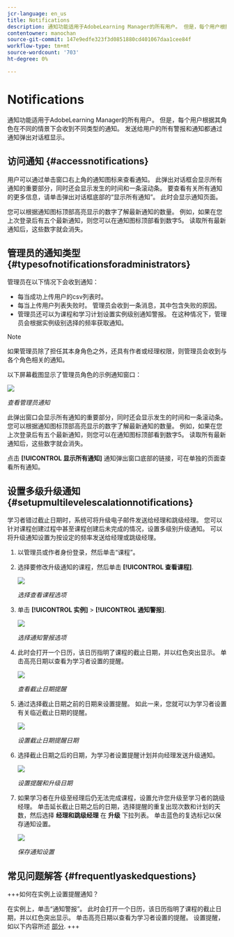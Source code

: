 ```yaml
---
jcr-language: en_us
title: Notifications
description: 通知功能适用于AdobeLearning Manager的所有用户。 但是，每个用户根据其角色在不同的情景下会收到不同类型的通知。
contentowner: manochan
source-git-commit: 147e9edfe323f3d0851880cd401067daa1cee84f
workflow-type: tm+mt
source-wordcount: '703'
ht-degree: 0%

---
```




# Notifications

通知功能适用于AdobeLearning Manager的所有用户。 但是，每个用户根据其角色在不同的情景下会收到不同类型的通知。 发送给用户的所有警报和通知都通过通知弹出对话框显示。

## 访问通知 {#accessnotifications}

用户可以通过单击窗口右上角的通知图标来查看通知。 此弹出对话框会显示所有通知的重要部分，同时还会显示发生的时间和一条滚动条。 要查看有关所有通知的更多信息，请单击弹出对话框底部的“显示所有通知”。 此时会显示通知页面。

您可以根据通知图标顶部高亮显示的数字了解最新通知的数量。 例如，如果在您上次登录后有五个最新通知，则您可以在通知图标顶部看到数字5。 读取所有最新通知后，这些数字就会消失。

## 管理员的通知类型 {#typesofnotificationsforadministrators}

管理员在以下情况下会收到通知：

* 每当成功上传用户的csv列表时。
* 每当上传用户列表失败时。 管理员会收到一条消息，其中包含失败的原因。
* 管理员还可以为课程和学习计划设置实例级别通知警报。 在这种情况下，管理员会根据实例级别选择的频率获取通知。

>[!NOTE]
>
>如果管理员除了担任其本身角色之外，还具有作者或经理权限，则管理员会收到与各个角色相关的通知。

以下屏幕截图显示了管理员角色的示例通知窗口：

![](assets/admin-notification.png)

*查看管理员通知*

此弹出窗口会显示所有通知的重要部分，同时还会显示发生的时间和一条滚动条。 您可以根据通知图标顶部高亮显示的数字了解最新通知的数量。 例如，如果在您上次登录后有五个最新通知，则您可以在通知图标顶部看到数字5。 读取所有最新通知后，这些数字就会消失。

点击 **[!UICONTROL 显示所有通知]** 通知弹出窗口底部的链接，可在单独的页面查看所有通知。

## 设置多级升级通知 {#setupmultilevelescalationnotifications}

学习者错过截止日期时，系统可将升级电子邮件发送给经理和跳级经理。 您可以针对课程创建过程中甚至课程创建后未完成的情况，设置多级别升级通知。 可以将升级通知设置为按设定的频率发送给经理或跳级经理。

1. 以管理员或作者身份登录，然后单击“课程”。
1. 选择要修改升级通知的课程，然后单击 **[!UICONTROL 查看课程]**.

   ![](assets/view-courses.png)

   *选择查看课程选项*

1. 单击 **[!UICONTROL 实例]** > **[!UICONTROL 通知警报]**.

   ![](assets/notification-alert.png)

   *选择通知警报选项*

1. 此时会打开一个日历，该日历指明了课程的截止日期，并以红色突出显示。 单击高亮日期以查看为学习者设置的提醒。

   ![](assets/deadline-calender.png)

   *查看截止日期提醒*

1. 通过选择截止日期之前的日期来设置提醒。 如此一来，您就可以为学习者设置有关临近截止日期的提醒。

   ![](assets/deadline-reminder.png)

   *设置截止日期提醒日期*

1. 选择截止日期之后的日期，为学习者设置提醒计划并向经理发送升级通知。

   ![](assets/set-reminders-andescalation.png)

   *设置提醒和升级日期*

1. 如果学习者在升级至经理后仍无法完成课程，设置允许您升级至学习者的跳级经理。 单击延长截止日期之后的日期，选择提醒的重复出现次数和计划的天数，然后选择 **经理和跳级经理** 在 **升级** 下拉列表。 单击蓝色的复选标记以保存通知设置。

   ![](assets/reminder-to-managerandskipmanager.png)

   *保存通知设置*

## 常见问题解答 {#frequentlyaskedquestions}

+++如何在实例上设置提醒通知？

在实例上，单击“通知警报”。 此时会打开一个日历，该日历指明了课程的截止日期，并以红色突出显示。 单击高亮日期以查看为学习者设置的提醒。 设置提醒，如以下内容所述 [部分](user-notifications.md#Setupmultilevelescalationnotifications).
+++
